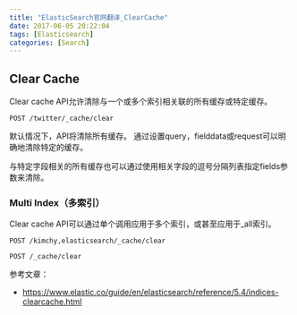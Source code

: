 ```yaml
---
title: "ElasticSearch官网翻译_ClearCache"
date: 2017-06-05 20:22:04
tags: [Elasticsearch]
categories: [Search]
---
```


## Clear Cache

Clear cache API允许清除与一个或多个索引相关联的所有缓存或特定缓存。

```
POST /twitter/_cache/clear
```

默认情况下，API将清除所有缓存。 通过设置query，fielddata或request可以明确地清除特定的缓存。

与特定字段相关的所有缓存也可以通过使用相关字段的逗号分隔列表指定fields参数来清除。

### Multi Index（多索引）

Clear cache API可以通过单个调用应用于多个索引，或甚至应用于_all索引。

```
POST /kimchy,elasticsearch/_cache/clear

POST /_cache/clear
```

参考文章：

- https://www.elastic.co/guide/en/elasticsearch/reference/5.4/indices-clearcache.html
